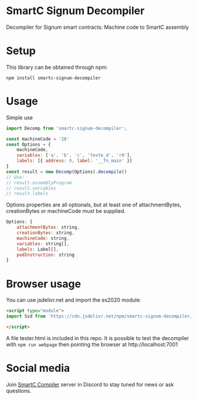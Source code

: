 # SmartC Signum Decompiler
Decompiler for Signum smart contracts: Machine code to SmartC assembly

# Setup
This library can be obtained through npm:
```
npm install smartc-signum-decompiler
```

# Usage
Simple use
```js
import Decomp from 'smartc-signum-decompiler';

const machineCode = '28'
const Options = {
    machineCode,
    variables: ['a', 'b', 'c', 'teste_d', 'r0'],
    labels: [{ address: 0, label: '__fn_main' }]
}
const result = new Decomp(Options).decompile()
// Use:
// result.assemblyProgram
// result.variables
// result.labels
```

Options properties are all optionals, but at least one of attachmentBytes, creationBytes or machineCode must be supplied.
```js
Options: {
    attachmentBytes: string,
    creationBytes: string,
    machineCode: string,
    variables: string[],
    labels: Label[],
    padInstruction: string
}
```

# Browser usage
You can use jsdelivr.net and import the es2020 module:

```html
<script type="module">
import Ssd from 'https://cdn.jsdelivr.net/npm/smartc-signum-decompiler/dist/index.js';

</script>

```

A file tester.html is included in this repo. It is possible to test the decompiler with `npm run webpage` then pointing the browser at http://localhost:7001

# Social media
Join [SmartC Compiler](https://discord.gg/pQHnBRYE5c) server in Discord to stay tuned for news or ask questions.
